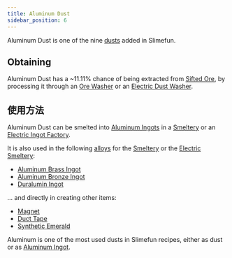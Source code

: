 ```yaml
---
title: Aluminum Dust
sidebar_position: 6
---
```


Aluminum Dust is one of the nine [dusts](/docs/Slimefun/Resources/Dusts) added in Slimefun.

## Obtaining

Aluminum Dust has a ~11.11% chance of being extracted from [Sifted Ore](Sifted-Ore), by processing it through an [Ore Washer](Ore-Washer) or an [Electric Dust Washer](Electric-Dust-Washer).

## 使用方法

Aluminum Dust can be smelted into [Aluminum Ingots](Aluminum-Ingot) in a [Smeltery](Smeltery) or an [Electric Ingot Factory](Electric-Ingot-Factory).

It is also used in the following [alloys](Ingots#Alloys) for the [Smeltery](Smeltery) or the [Electric Smeltery](Electric-Smeltery):

* [Aluminum Brass Ingot](Aluminum-Brass-Ingot)
* [Aluminum Bronze Ingot](Aluminum-Bronze-Ingot)
* [Duralumin Ingot](Duralumin-Ingot)

... and directly in creating other items:

* [Magnet](Magnet)
* [Duct Tape](Miscellaneous-Items)
* [Synthetic Emerald](Synthetic-Emerald)

Aluminum is one of the most used dusts in Slimefun recipes, either as dust or as [Aluminum Ingot](Aluminum-Ingot).
